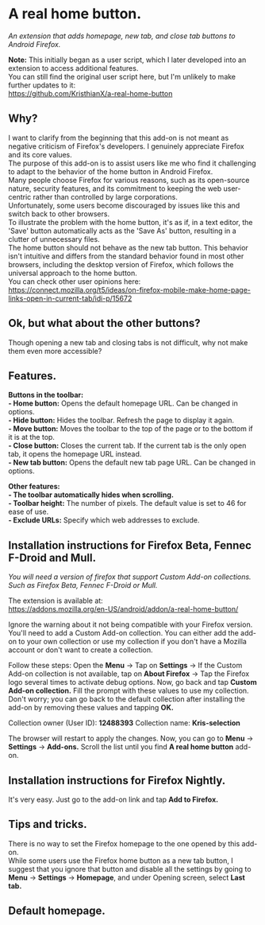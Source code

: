 # A real home button.
*An extension that adds homepage, new tab, and close tab buttons to Android Firefox.*

**Note:**
This initially began as a user script, which I later developed into an extension to access additional features.  
You can still find the original user script here, but I'm unlikely to make further updates to it:  
https://github.com/KristhianX/a-real-home-button

## Why?  
I want to clarify from the beginning that this add-on is not meant as negative criticism of Firefox's developers. I genuinely appreciate Firefox and its core values.  
The purpose of this add-on is to assist users like me who find it challenging to adapt to the behavior of the home button in Android Firefox.  
Many people choose Firefox for various reasons, such as its open-source nature, security features, and its commitment to keeping the web user-centric rather than controlled by large corporations.  
Unfortunately, some users become discouraged by issues like this and switch back to other browsers.  
To illustrate the problem with the home button, it's as if, in a text editor, the 'Save' button automatically acts as the 'Save As' button, resulting in a clutter of unnecessary files.  
The home button should not behave as the new tab button. This behavior isn't intuitive and differs from the standard behavior found in most other browsers, including the desktop version of Firefox, which follows the universal approach to the home button.  
You can check other user opinions here:  
https://connect.mozilla.org/t5/ideas/on-firefox-mobile-make-home-page-links-open-in-current-tab/idi-p/15672

## Ok, but what about the other buttons?  
Though opening a new tab and closing tabs is not difficult, why not make them even more accessible?

## Features.
**Buttons in the toolbar:**  
**- Home button:** Opens the default homepage URL. Can be changed in options.  
**- Hide button:** Hides the toolbar. Refresh the page to display it again.  
**- Move button:** Moves the toolbar to the top of the page or to the bottom if it is at the top.  
**- Close button:** Closes the current tab. If the current tab is the only open tab, it opens the homepage URL instead.  
**- New tab button:** Opens the default new tab page URL. Can be changed in options.

**Other features:**  
**- The toolbar automatically hides when scrolling.**  
**- Toolbar height:** The number of pixels. The default value is set to 46 for ease of use.  
**- Exclude URLs:** Specify which web addresses to exclude.

## Installation instructions for Firefox Beta, Fennec F-Droid and Mull.
*You will need a version of firefox that support Custom Add-on collections. Such as Firefox Beta, Fennec F-Droid or Mull.*

The extension is available at:  
https://addons.mozilla.org/en-US/android/addon/a-real-home-button/

Ignore the warning about it not being compatible with your Firefox version. You'll need to add a Custom Add-on collection. You can either add the add-on to your own collection or use my collection if you don't have a Mozilla account or don't want to create a collection.

Follow these steps: Open the **Menu** -> Tap on **Settings** ->
If the Custom Add-on collection is not available, tap on **About Firefox** -> Tap the Firefox logo several times to activate debug options.
Now, go back and tap **Custom Add-on collection.**
Fill the prompt with these values to use my collection. Don't worry; you can go back to the default collection after installing the add-on by removing these values and tapping **OK.**

Collection owner (User ID): **12488393**
Collection name: **Kris-selection**

The browser will restart to apply the changes.
Now, you can go to **Menu** -> **Settings** -> **Add-ons.** Scroll the list until you find **A real home button** add-on.

## Installation instructions for Firefox Nightly.
It's very easy. Just go to the add-on link and tap **Add to Firefox.**

## Tips and tricks.
There is no way to set the Firefox homepage to the one opened by this add-on.  
While some users use the Firefox home button as a new tab button, I suggest that you ignore that button and disable all the settings by going to **Menu** -> **Settings** -> **Homepage**, and under Opening screen, select **Last tab.**


## Default homepage.

